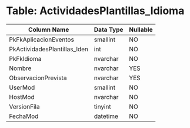 # Table: ActividadesPlantillas_Idioma

| Column Name | Data Type | Nullable |
|-------------|-----------|----------|
| PkFkAplicacionEventos | smallint | NO |
| PkActividadesPlantillas_Iden | int | NO |
| PkFkIdioma | nvarchar | NO |
| Nombre | nvarchar | YES |
| ObservacionPrevista | nvarchar | YES |
| UserMod | smallint | NO |
| HostMod | nvarchar | NO |
| VersionFila | tinyint | NO |
| FechaMod | datetime | NO |
